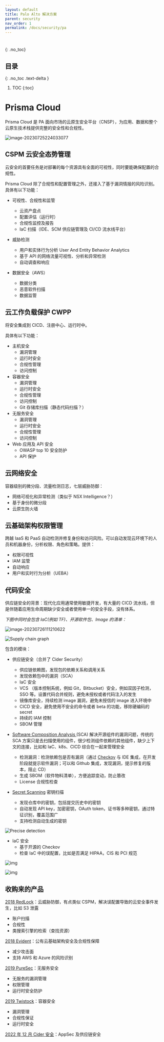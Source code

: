 ```yaml
---
layout: default
title: Palo Alto 解决方案
parent: security
nav_order: 1
permalink: /docs/security/pa
---
```


# 

{: .no_toc}

## 目录

{: .no_toc .text-delta }


1. TOC
{:toc}

# Prisma Cloud

Prisma Cloud 是 PA 面向市场的云原生安全平台（CNSP），为应用、数据和整个云原生技术栈提供完整的安全性和合规性。

![image-20230725224033077](../../pics/image-20230725224033077.png)

## CSPM 云安全态势管理 

云安全的首要任务是对部署的每个资源具有全面的可视性，同时要能确保配置的合规性。

Prisma Cloud 除了合规性和配置管理之外，还接入了基于漏洞情报的风险识别。具体有以下功能：

- 可视性、合规性和监管
  - 云资产盘点
  - 配置评估（运行时）
  - 合规性监控及报告
  - IaC 扫描（IDE、SCM 供应链管理及 CI/CD 流水线平台）

- 威胁检测
  - 用户和实体行为分析 User And Entity Behavior Analytics
  - 基于 API 的网络流量可视性、分析和异常检测
  - 自动调查和响应
- 数据安全（AWS）
  - 数据分类
  - 恶意软件扫描
  - 数据监管



## 云工作负载保护 CWPP

将安全集成到 CICD、注册中心、运行时中。

具体有以下功能：

- 主机安全
  - 漏洞管理
  - 运行时安全
  - 合规性管理
  - 访问控制
- 容器安全
  - 漏洞管理
  - 运行时安全
  - 合规性管理
  - 访问控制
  - Git 存储库扫描（静态代码扫描？）
- 无服务安全
  - 漏洞管理
  - 运行时安全
  - 合规性管理
  - 访问控制
- Web 应用及 API 安全
  - OWASP top 10 安全防护
  - API 保护



## 云网络安全

容器级别的微分段、流量检测日志，七层威胁防御：

- 网络可视化和异常检测（类似于 NSX Intelligence？）
- 基于身份的微分段
- 云原生防火墙



## 云基础架构权限管理

跨越 IaaS 和 PaaS 自动检测并修复身份和访问风险。可以自动发现云环境下的人员和机器身份，分析权限、角色和策略。提供：

- 权限可视性
- IAM 监管
- 自动响应
- 用户和实时行为分析（UEBA）



## 代码安全

供应链安全的背景：现代化应用通常使用敏捷开发，有大量的 CICD 流水线，但是伴随着应用生命周期缺少安全或者使用单一的安全手段，没有体系。

*下图中同时会包含 IaC(例如 TF)、开源软件包、Image 的清单：*

![image-20230726111210622](../../pics/image-20230726111210622.png)

![Supply chain graph](../../pics/word-image-32.jpeg)



包含的模块：

- 供应链安全（合并了 Cider Security）
  - 供应链依赖图，发现包的依赖关系和调用关系
  - 发现依赖包中的漏洞（SCA）
  - IaC 安全
  - VCS （版本控制系统，例如 Git，Bitbucket）安全，例如双因子检测，SSO 等。设置代码合并规则，避免未授权或者代码注入的发生
  - 镜像库安全，持续检测 image 漏洞，避免未授信的 image 进入环境中
  - CICD 安全，避免使用不安全的命令或者 beta 的功能，移除硬编码的 secret
  - 持续的 IAM 控制
  - SBOM 管理

- [Software Composition Analysis ](https://www.paloaltonetworks.com/blog/prisma-cloud/prisma-cloud-announces-software-composition-analysis/)(SCA) 解决开源组件的漏洞问题，传统的 SCA 方案只是去扫描使用的组件，很少检测组件依赖的其他组件，缺少上下文的连接，比如和 IaC、k8s、CICD 综合在一起来管理安全
  - 检测漏洞：检测依赖包是否有漏洞（通过 [Checkov](https://www.checkov.io/) 与 IDE 集成，在开发阶段就提示软件漏洞；可以和 Github 集成，发现漏洞，提示修复的版本，阻止 CD）
  - 生成 SBOM（软件物料清单），方便追踪变动，防止篡改
  - License 合规性检查

- [Secret Scanning](https://www.paloaltonetworks.com/blog/prisma-cloud/new-secrets-and-api-security/) 密钥扫描
  - 发现仓库中的密钥，包括提交历史中的密钥
  - 自动发现 API key，加密密钥，OAuth token，证书等多种密钥，通过特征识别，覆盖范围广
  - 支持检测自动生成的密钥

![Precise detection](../../pics/4-1-presice-detection.jpeg)

- IaC 安全
  - 基于开源的 Checkov
  - 检查 IaC 中的误配置，比如是否满足 HIPAA，CIS 和 PCI 规范

![img](../../pics/IaC_Top_Back.jpeg)

![img](../../pics/IaC_Top_Front.png)



## 收购来的产品

[2018 RedLock](https://techcrunch.com/2018/10/03/palo-alto-networks-to-acquire-redlock-to-beef-up-cloud-security/?guccounter=1&guce_referrer=aHR0cHM6Ly93d3cuZ29vZ2xlLmNvbS8&guce_referrer_sig=AQAAANDmyKEYxzOUdT7JUAKnI5szwu1dtmWTb4pkEJXYgoV_ugGyjVRXZfM8it_OCnewM-84xXosQI4cJ-3Pd_6-u-D45y3KudhEg5BxIBZTR-ZMN0byv02imsux118xjlg8DN7P9pCR0PMpxXdt4MjnVMicP5-lW9fiXXyMgw39bqg1)：云威胁防御，有点类似 CSPM，解决误配置导致的云安全事件发生，比如 S3 泄露

- 账户扫描
- 合规性
- 类搜索引擎的检索（查找资源）



[2018 Evident](https://www.paloaltonetworks.com/company/press/2018/palo-alto-networks-announces-intent-to-acquire-evident-io)：公有云基础架构安全及合规性保障

- 减少攻击面
- 支持 AWS 和 Azure 的风险识别



[2019 PureSec](https://www.paloaltonetworks.com/company/press/2019/palo-alto-networks-completes-acquisition-of-puresec)：无服务安全

- 无服务的漏洞管理
- 权限管理
- 运行时安全防护



[2019 Twistock](https://www.paloaltonetworks.com/company/press/2019/palo-alto-networks-completes-acquisition-of-twistlock)：容器安全

- 漏洞管理
- 合规性保证
- 运行时安全



[2022 年 12 月 Cider 安全](https://www.paloaltonetworks.com/company/press/2022/palo-alto-networks-completes-acquisition-of-cider-security)：AppSec 及供应链安全
